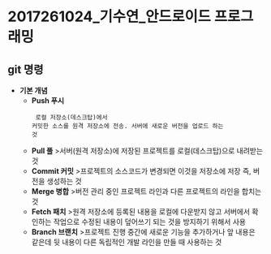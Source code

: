 # 2017261024_기수연_안드로이드 프로그래밍
## git 명령

+ **기본 개념**
  + **Push 푸시** 
         <pre><code> 로컬 저장소(데스크탑)에서 커밋한 소스를 원격 저장소에 전송. 서버에 새로운 버전을 업로드 하는 것</pre></code> 
  + **Pull 풀** 
         >서버(원격 저장소)에 저장된 프로젝트를 로컬(데스크탑)으로 내려받는 것
  + **Commit 커밋**
           >프로젝트의 소스코드가 변경되면 이것을 저장소에 저장 즉, 버전을 생성하는 것
  + **Merge 병합**
          >버전 관리 중인 프로젝트 라인과 다른 프로젝트의 라인을 합치는 것
  + **Fetch 패치**
          >원격 저장소에 등록된 내용을 로컬에 다운받지 않고 서버에서 확인하는 작업으로 수정된 내용이 덮어쓰기 되는 것을 방지하기 위해서 사용
  + **Branch 브랜치** 
           >프로젝트 진행 중간에 새로운 기능을 추가하거나 앞 내용은 같은데 뒷 내용이 다른 독립적인 개발 라인을 만들 때 사용하는 것 




